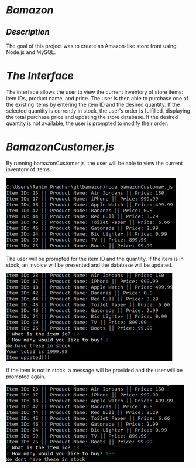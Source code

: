 # _Bamazon_ #

## _Description_ #

The goal of this project was to create an Amazon-like store front using Node.js and MySQL.

# _The Interface_ #

The interface allows the user to view the current inventory of store items: item IDs, product name, and price. The user is then able to purchase one of the existing items by entering the item ID and the desired quantity. If the selected quantity is currently in stock, the user's order is fulfilled, displaying the total purchase price and updating the store database. If the desired quantity is not available, the user is prompted to modify their order.

# _BamazonCustomer.js_ #

By running bamazonCustomer.js, the user will be able to view the current inventory of items.

![First Image](https://github.com/rahimpradhan/bamazon/blob/master/images/bamazon1.PNG)

The user will be prompted for the item ID and the quantity. If the item is in stock, an invoice will be presented and the database will be updated.


![Second Image](https://github.com/rahimpradhan/bamazon/blob/master/images/bamazon2.PNG)


If the item is not in stock, a message will be provided and the user will be prompted again.

![Third Image](https://github.com/rahimpradhan/bamazon/blob/master/images/bamazon3.PNG)
